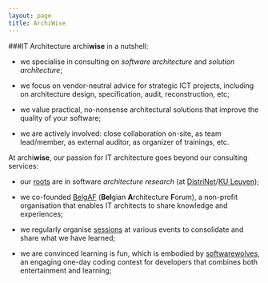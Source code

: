 ```yaml
---
layout: page
title: ArchiWise
---
```


###IT Architecture
<span class="archiwise">archi<b>wise</b></span> in a nutshell: 

* we specialise in consulting on _software architecture_ and _solution architecture_;

* we focus on vendor-neutral advice for strategic ICT projects, including on architecture design, specification, audit, reconstruction, etc; 

* we value practical, no-nonsense architectural solutions that improve the quality of your software;

* we are actively involved: close collaboration on-site, as team lead/member, as external auditor, as organizer of trainings, etc.

At <span class="archiwise">archi<b>wise</b></span>, our passion for IT architecture goes beyond our consulting services:  

* our [roots](/about.html) are in software <i>architecture research</i> (at <a href="http://distrinet.cs.kuleuven.be/" target="_blank">DistriNet</a>/<a href="http://www.kuleuven.be/" target="_blank">KU Leuven</a>);

* we co-founded [BelgAF](http://www.belgaf.be) (<b>Bel</b>gian <b>A</b>rchitecture <b>F</b>orum), a non-profit organisation that enables IT architects to share knowledge and experiences;

* we regularly organise [sessions](/sessions.html) at various events to consolidate and share what we have learned;

* we are convinced learning is fun, which is embodied by [softwarewolves](http://www.softwarewolves.net), an engaging one-day coding contest for developers that combines both entertainment and learning;

